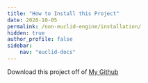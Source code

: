 ```yaml
---
title: "How to Install this Project"
date: 2020-10-05
permalink: /non-euclid-engine/installation/
hidden: true
author_profile: false
sidebar:
    nav: "euclid-docs"
---
```


Download this project off of [My Github](https://www.github.com/ajakacky)